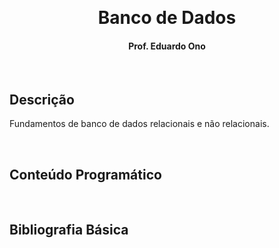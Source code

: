 &nbsp;

<h1 align="center">Banco de Dados</h1>

<h4 align="center">Prof. Eduardo Ono</h4>

&nbsp;

## Descrição

Fundamentos de banco de dados relacionais e não relacionais.

&nbsp;

## Conteúdo Programático

&nbsp;

## Bibliografia Básica

&nbsp;

